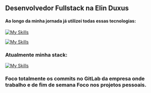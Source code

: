 ## Desenvolvedor Fullstack na Elin Duxus

#### Ao longo da minha jornada já utilizei todas essas tecnologias:

[![My Skills](https://skillicons.dev/icons?i=js,html,css,bootstrap,figma,git,idea,java,spring,laravel,mysql)](https://portfvue.vercel.app)

[![My Skills](https://skillicons.dev/icons?i=nuxtjs,php,postgres,postman,react,tailwind,ts,docker,vscode,vue,ubuntu)](https://portfvue.vercel.app)

### Atualmente minha stack:

[![My Skills](https://skillicons.dev/icons?i=java,spring,vue,postgres,gitlab,idea,vscode,ubuntu,docker,angular,laravel)](https://portfvue.vercel.app)

### Foco totalmente os commits no GitLab da empresa onde trabalho e de fim de semana Foco nos projetos pessoais.
